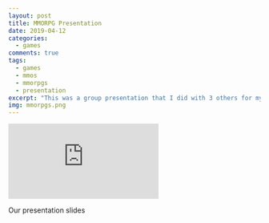 ```yaml
---
layout: post
title: MMORPG Presentation
date: 2019-04-12
categories:
  - games
comments: true
tags:
  - games
  - mmos
  - mmorpgs
  - presentation
excerpt: "This was a group presentation that I did with 3 others for my Social Impacts in Video Games course. The topic we chose was MMORPGs, and it was a lot of fun to work on and present."
img: mmorpgs.png
---
```


<!--
<img src="https://lizlorena.com/img/gametimeline.png" class="img-fluid">
<p class="caption">ouo</p>
-->

<iframe class="video" src="https://docs.google.com/presentation/d/e/2PACX-1vRhWmafW2N36KKzBWOYzs1aJd_oQLlhhwuXW6VPjtE3T2qMAIWteKvvva9vJkMtielHI__Gd8GGLsC3/embed?start=false&loop=false&delayms=3000" frameborder="0" allowfullscreen="true" mozallowfullscreen="true" webkitallowfullscreen="true"></iframe>
<p class="caption">Our presentation slides</p>